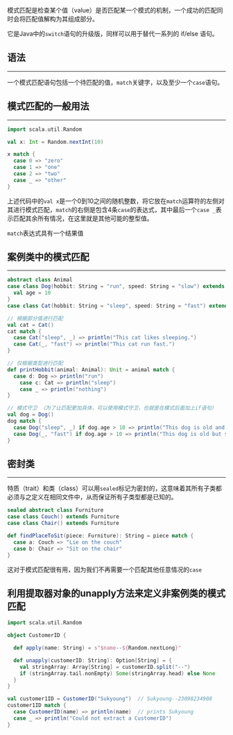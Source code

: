 模式匹配是检查某个值（value）是否匹配某一个模式的机制，一个成功的匹配同时会将匹配值解构为其组成部分。

它是Java中的`switch`语句的升级版，同样可以用于替代一系列的 if/else 语句。

## 语法

---

一个模式匹配语句包括一个待匹配的值，`match`关键字，以及至少一个`case`语句。

## 模式匹配的一般用法

---

```scala
import scala.util.Random

val x: Int = Random.nextInt(10)

x match {
  case 0 => "zero"
  case 1 => "one"
  case 2 => "two"
  case _ => "other"
}
```

上述代码中的`val x`是一个0到10之间的随机整数，将它放在`match`运算符的左侧对其进行模式匹配，`match`的右侧是包含4条`case`的表达式，其中最后一个`case _`表示匹配其余所有情况，在这里就是其他可能的整型值。

`match`表达式具有一个结果值

## 案例类中的模式匹配

---

```scala
abstract class Animal
case class Dog(hobbit: String = "run", speed: String = "slow") extends Animal {
  val age = 10
}
case class Cat(hobbit: String = "sleep", speed: String = "fast") extends Animal

// 根据部分值进行匹配
val cat = Cat()
cat match {
  case Cat("sleep", _) => println("This cat likes sleeping.")
  case Cat(_, "fast") => println("This cat run fast.")
}

// 仅根据类型进行匹配
def printHobbit(animal: Animal): Unit = animal match {
  case d: Dog => println("run")
	case c: Cat => println("sleep")
	case _ => println("nothing")
}

// 模式守卫 （为了让匹配更加具体，可以使用模式守卫，也就是在模式后面加上if语句）
val dog = Dog()
dog match {
  case Dog("sleep", _) if dog.age > 10 => println("This dog is old and it likes sleeping.")
  case Dog(_, "fast") if dog.age > 10 => println("This dog is old but still run fast.")
}
```

## 密封类

---

特质（trait）和类（class）可以用`sealed`标记为密封的，这意味着其所有子类都必须与之定义在相同文件中，从而保证所有子类型都是已知的。

```scala
sealed abstract class Furniture
case class Couch() extends Furniture
case class Chair() extends Furniture

def findPlaceToSit(piece: Furniture): String = piece match {
  case a: Couch => "Lie on the couch"
  case b: Chair => "Sit on the chair"
}
```

这对于模式匹配很有用，因为我们不再需要一个匹配其他任意情况的`case`

## 利用提取器对象的unapply方法来定义非案例类的模式匹配

```scala
import scala.util.Random

object CustomerID {

  def apply(name: String) = s"$name--${Random.nextLong}"

  def unapply(customerID: String): Option[String] = {
    val stringArray: Array[String] = customerID.split("--")
    if (stringArray.tail.nonEmpty) Some(stringArray.head) else None
  }
}

val customer1ID = CustomerID("Sukyoung")  // Sukyoung--23098234908
customer1ID match {
  case CustomerID(name) => println(name)  // prints Sukyoung
  case _ => println("Could not extract a CustomerID")
}
```